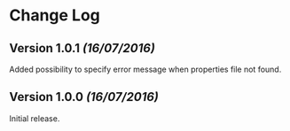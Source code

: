 Change Log
==========

Version 1.0.1 *(16/07/2016)*
----------------------------

Added possibility to specify error message when properties file not found.


Version 1.0.0 *(16/07/2016)*
----------------------------

Initial release.
